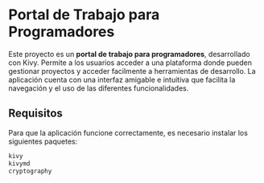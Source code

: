 # Portal de Trabajo para Programadores

Este proyecto es un **portal de trabajo para programadores**, desarrollado con Kivy. Permite a los usuarios acceder a una plataforma donde pueden gestionar proyectos y acceder facilmente a herramientas de desarrollo. La aplicación cuenta con una interfaz amigable e intuitiva que facilita la navegación y el uso de las diferentes funcionalidades.

## Requisitos

Para que la aplicación funcione correctamente, es necesario instalar los siguientes paquetes:


```python
kivy
kivymd 
cryptography
